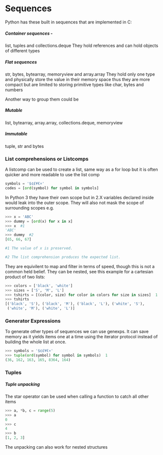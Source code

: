 # Sequences

Python has these built in sequences that are implemented in C:

##### Container sequences - 
list, tuples and collections.deque
They hold references and can hold objects of different types

##### Flat sequences
str, bytes, bytearray, memoryview and array.array 
They hold only one type and physically store the value in their memory space thus they are more compact but are limited to storing primitive types like char, bytes and numbers

Another way to group them could be 

##### Mutable
list, bytearray, array.array, collections.deque, memoryview

##### Immutable
tuple, str and bytes

### List comprehensions or Listcomps
A listcomp can be used to create a list, same way as a for loop but it is often quicker and more readable to use the list comp
```python
symbols = '$¢£¥€¤'
codes = [ord(symbol) for symbol in symbols]
```
In Python 3 they have their own scope but in 2.X variables declared inside would leak into the outer scope. They will also not mask the scope of surrounding scopes e.g. 

```python
>>> x = 'ABC'
>>> dummy = [ord(x) for x in x]
>>> x  #1
'ABC'
>>> dummy  #2
[65, 66, 67]

#1 The value of x is preserved.

#2 The list comprehension produces the expected list.
```
They are equivilent to map and filter in terms of speed, though this is not a common held belief.
They can be nested, see this example for a cartesian product of two lists:
```python
>>> colors = ['black', 'white']
>>> sizes = ['S', 'M', 'L']
>>> tshirts = [(color, size) for color in colors for size in sizes]  1
>>> tshirts
[('black', 'S'), ('black', 'M'), ('black', 'L'), ('white', 'S'),
 ('white', 'M'), ('white', 'L')]
```

### Generator Expressions
To generate other types of sequences we can use genexps. It can save memory as it yields items one at a time using the iterator protocol instead of building the whole list at once.

```python
>>> symbols = '$¢£¥€¤'
>>> tuple(ord(symbol) for symbol in symbols)  1
(36, 162, 163, 165, 8364, 164)
```

### Tuples
##### Tuple unpacking
The star operator can be used when calling a function to catch all other items

```python
>>> a, *b, c = range(5)
>>> a
0
>>> c
4
>>> b
[1, 2, 3]
```

The unpacking can also work for nested structures
